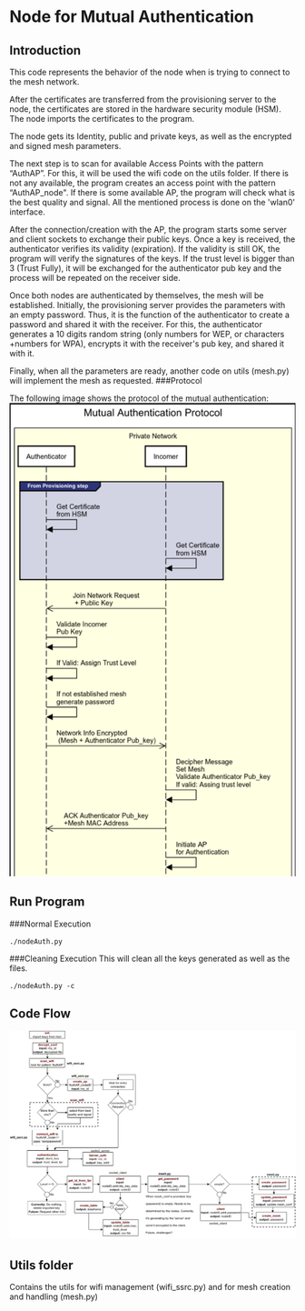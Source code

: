 # Node for Mutual Authentication

## Introduction

This code represents the behavior of the node when is trying to connect to the mesh network.

After the certificates are transferred from the provisioning server to the node, the certificates are stored in the hardware security module (HSM).  The node imports the certificates to the program.

The node gets its Identity, public and private keys, as well as the encrypted and signed mesh parameters. 

The next step is to scan for available Access Points with the pattern “AuthAP”. For this, it will be used the wifi code on the utils folder. If there is not any available, the program creates an access point with the pattern “AuthAP_node<ID>". If there is some available AP, the program will check what is the best quality and signal. All the mentioned process is done on the 'wlan0' interface. 

After the connection/creation with the AP, the program starts some server and client sockets to exchange their public keys. Once a key is received, the authenticator verifies its validity (expiration). If the validity is still OK, the program will verify the signatures of the keys. If the trust level is bigger than 3 (Trust Fully), it will be exchanged for the authenticator pub key and the process will be repeated on the receiver side. 

Once both nodes are authenticated by themselves, the mesh will be established. Initially, the provisioning server provides the parameters with an empty password. Thus, it is the function of the authenticator to create a password and shared it with the receiver. For this, the authenticator generates a 10 digits random string (only numbers for WEP, or characters +numbers for WPA), encrypts it with the receiver's pub key, and shared it with it. 

Finally, when all the parameters are ready, another code on utils (mesh.py) will implement the mesh as requested. 
###Protocol 

The following image shows the protocol of the mutual authentication:
![Conceptual Diagram](../images/protocol.png)

## Run Program
###Normal Execution 
```
./nodeAuth.py
```

###Cleaning Execution
This will clean all the keys generated as well as the files.

```
./nodeAuth.py -c
```

## Code Flow
![Conceptual Diagram](../images/node-auth.png)

## Utils folder
Contains the utils for wifi management (wifi_ssrc.py) and for mesh creation and handling (mesh.py) 
